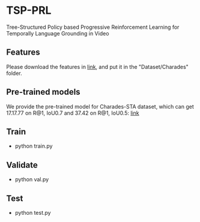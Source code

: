 # TSP-PRL
Tree-Structured Policy based Progressive Reinforcement Learning for Temporally Language Grounding in Video

## Features
Please download the features in [link](https://drive.google.com/drive/folders/1U1GEti3JjLfOAN0AhCb0VXqfGoKV9qMo?usp=sharing), and put it in the "Dataset/Charades" folder.

## Pre-trained models
We provide the pre-trained model for Charades-STA dataset, which can get 17.17.77 on R@1, IoU0.7 and 37.42 on R@1, IoU0.5: [link](https://drive.google.com/open?id=1o7aQPUle6-73s4gG9ujDgvqBquGQgDlS)

## Train ###
- python train.py

## Validate ###
- python val.py

## Test ###
- python test.py
